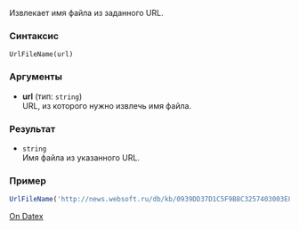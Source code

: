 Извлекает имя файла из заданного URL.

### Синтаксис
`UrlFileName(url)`

### Аргументы
- **url** (тип: `string`)  
    URL, из которого нужно извлечь имя файла.

### Результат
- `string`  
    Имя файла из указанного URL.

### Пример
```js
UrlFileName('http://news.websoft.ru/db/kb/0939DD37D1C5F9B8C3257403003E8F4F/tree.html?query=xxx') // вернет 'tree.html'
```

[On Datex](http://docs.datex.ru/article.htm?id=5620276892448878835)